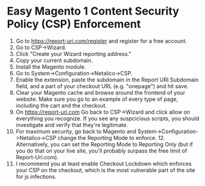 # Easy Magento 1 Content Security Policy (CSP) Enforcement

1. Go to https://report-uri.com/register and register for a free account.
2. Go to CSP->Wizard.
3. Click "Create your Wizard reporting address."
4. Copy your current subdomain.
5. Install the Magento module.
6. Go to System->Configuration->Netalico->CSP.
7. Enable the extension, paste the subdomain in the Report URI Subdomain field, and a part of your checkout URL (e.g. "onepage") and hit save.
8. Clear your Magento cache and browse around the frontend of your website. Make sure you go to an example of every type of page, including the cart and the checkout.
9. On https://report-uri.com Go back to CSP->Wizard and click allow on everything you recognize. If you see any suspcicious scripts, you should investigate and verify that they're legitimate.
10. For maximum security, go back to Magento and System->Configuration->Netalico->CSP change the Reporting Mode to enforce. 12. Alternatively, you can set the Reporting Mode to Reporting Only (but if you do that on your live site, you'll probably surpass the free limit of Report-Uri.com).
13. I recommend you at least enable Checkout Lockdown which enforces your CSP on the checkout, which is the most vulnerable part of the site for js infections.
